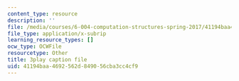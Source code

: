 ```yaml
---
content_type: resource
description: ''
file: /media/courses/6-004-computation-structures-spring-2017/41194baa4692562d849056cba3cc4cf9_7dhuZ6V9tcY.vtt
file_type: application/x-subrip
learning_resource_types: []
ocw_type: OCWFile
resourcetype: Other
title: 3play caption file
uid: 41194baa-4692-562d-8490-56cba3cc4cf9
---
```

